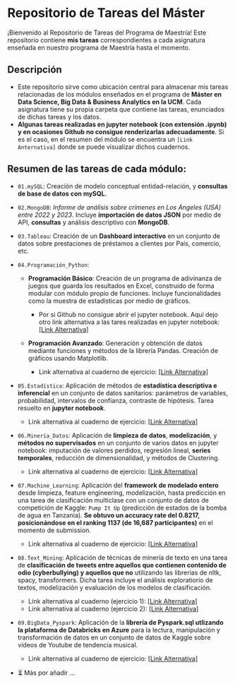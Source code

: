 # Repositorio de Tareas del Máster 

¡Bienvenido al Repositorio de Tareas del Programa de Maestría! Este repositorio contiene **mis tareas** correspondientes a cada asignatura enseñada en nuestro programa de Maestría hasta el momento.

## Descripción

- Este repositorio sirve como ubicación central para almacenar mis tareas relacionadas de los módulos enseñados en el programa de **Máster en Data Science, Big Data & Business Analytics en la UCM**.
Cada asignatura tiene su propia carpeta que contiene las tareas, enunciados de dichas tareas y los datos.
- **Algunas tareas realizadas en jupyter notebook (con extensión .ipynb) y en ocasiones Github no consigue renderizarlas adecuadamente**. Si es el caso, en el resumen del módulo se encuentra un `[Link Anternativa]` donde se puede visualizar dichos cuadernos.

## Resumen de las tareas de cada módulo:

- `01.mySQL`: Creación de modelo conceptual entidad-relación, y **consultas de base de datos con mySQL**.
  
- `02.MongoDB`: _Informe de análisis sobre crímenes en Los Ángeles (USA) entre 2022 y 2023_. Incluye **importación de datos JSON** por medio de API, **consultas** y análisis descriptivo con **MongoDB**.
  
- `03.Tableau`: Creación de un **Dashboard interactivo** en un conjunto de datos sobre prestaciones de préstamos a clientes por País, comercio, etc.
  
- `04.Programación_Python`:
  - **Programación Básico**: Creación de un programa de adivinanza de juegos que guarda los resultados en Excel, construido de forma modular con módulo propio de funciones. Incluye funcionalidades como la muestra de estadísticas por medio de gráficos.
    
    - Por si Github no consigue abrir el jupyter notebook. Aquí dejo otro link alternativa a las tares realizadas en jupyter notebook: [[Link Alternativa]](https://nbviewer.org/github/Haoqi9/Master_DS_Tasks/blob/master/04.Programaci%C3%B3n_Python/00.Tarea_Python_B%C3%A1sico_Hao.ipynb) 
  - **Programación Avanzado**: Generación y obtención de datos mediante funciones y métodos de la librería Pandas. Creación de gráficos usando Matplotlib.
    - Link alternativa al cuaderno de ejercicio: [[Link Alternativa]](https://nbviewer.org/github/Haoqi9/Master_DS_Tasks/blob/master/04.Programaci%C3%B3n_Python/01.PYTHON_AVANZADO_TAREA.ipynb)
  
- `05.Estadística`: Aplicación de métodos de **estadística descriptiva e inferencial** en un conjunto de datos sanitarios: parámetros de variables, probabilidad, intervalos de confianza, contraste de hipótesis. Tarea resuelto en **jupyter notebook**.
  - Link alternativa al cuaderno de ejercicio: [[Link Alternativa]](https://nbviewer.org/github/Haoqi9/Master_DS_Tasks/blob/master/05.Estad%C3%ADstica/Tarea_Estad%C3%ADstica_Hao.ipynb)
- `06.Minería_Datos`: Aplicación de **limpieza de datos**, **modelización**, y **métodos no supervisados** en un conjunto de varios datos en jupyter notebook: imputación de valores perdidos, regresión lineal, **series temporales**, reducción de dimensionalidad, y métodos de Clustering.
  - Link alternativa al cuaderno de ejercicio: [[Link Alternativa]](https://nbviewer.org/github/Haoqi9/Master_DS_Tasks/blob/master/06.Miner%C3%ADa_Datos/PracticaMineria_HaoQi.ipynb)
- `07.Machine_Learning`: Aplicación del **framework de modelado entero** desde limpieza, feature engineering, modelización, hasta predicción en una tarea de clasificación multiclase con un conjunto de datos de competición de Kaggle: `Pump It Up` (predicción de estados de la bomba de agua en Tanzania). **Se obtuvo un accuracy rate del 0.8217, posicionándose en el ranking 1137 (de 16,687 participantes)** en el momento de submission.
  - Link alternativa al cuaderno de ejercicio: [[Link Alternativa]](https://nbviewer.org/github/Haoqi9/Master_DS_Tasks/blob/master/07.Machine_Learning/TareaML_2024_Hao.ipynb)
- `08.Text_Mining`: Aplicación de técnicas de minería de texto en una tarea de **clasificación de tweets entre aquellos que contienen contenido de odio (cyberbullying) y aquellos que no** utilizando las librerías de nltk, spacy, transformers. Dicha tarea incluye el análisis exploratiorio de textos, modelización y evaluación de los modelos de clasificación. 
  - Link alternativa al cuaderno (ejercicio 1): [[Link Alternativa]](https://nbviewer.org/github/Haoqi9/Master_DS_Tasks/blob/master/08.Text_Mining/Qi_Xu_Hao_Ejercicio1.ipynb)
  - Link alternativa al cuaderno (ejercicio 2): [[Link Alternativa]](https://nbviewer.org/github/Haoqi9/Master_DS_Tasks/blob/master/08.Text_Mining/Qi_Xu_Hao_Ejercicio2.ipynb)
- `09.BigData_Pyspark`: Aplicación de la **librería de Pyspark.sql utlizando la plataforma de Databricks en Azure** para la lectura, manipulación y transformación de datos en un conjunto de datos de Kaggle sobre vídeos de Youtube de tendencia musical. 
  - Link alternativa al cuaderno de ejercicio: [[Link Alternativa]](https://nbviewer.org/github/Haoqi9/Master_DS_Tasks/blob/master/09.BigData_Pyspark/Spark_m5_resuelto.ipynb)
- ⏳ Más por añadir ...
